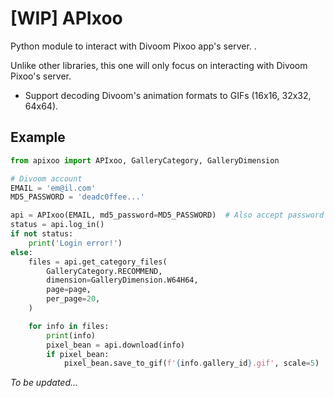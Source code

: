 # [WIP] APIxoo
Python module to interact with Divoom Pixoo app's server. .  
  
Unlike other libraries, this one will only focus on interacting with Divoom Pixoo's server.  

- Support decoding Divoom's animation formats to GIFs (16x16, 32x32, 64x64).  


## Example
```python
from apixoo import APIxoo, GalleryCategory, GalleryDimension

# Divoom account
EMAIL = 'em@il.com'
MD5_PASSWORD = 'deadc0ffee...'

api = APIxoo(EMAIL, md5_password=MD5_PASSWORD)  # Also accept password string with "password='password'"
status = api.log_in()
if not status:
    print('Login error!')
else:
    files = api.get_category_files(
        GalleryCategory.RECOMMEND,
        dimension=GalleryDimension.W64H64,
        page=page,
        per_page=20,
    )

    for info in files:
        print(info)
        pixel_bean = api.download(info)
        if pixel_bean:
            pixel_bean.save_to_gif(f'{info.gallery_id}.gif', scale=5)
```

*To be updated...*  
